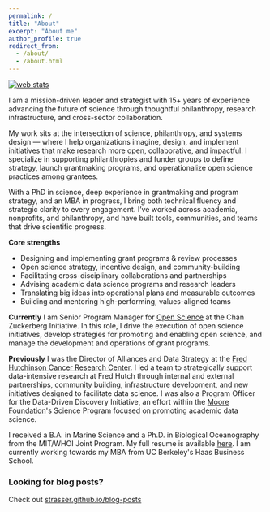 ```yaml
---
permalink: /
title: "About"
excerpt: "About me"
author_profile: true
redirect_from: 
  - /about/
  - /about.html
---
```

<!-- Start of StatCounter Code for Default Guide -->
<script type="text/javascript">
var sc_project=11294611; 
var sc_invisible=1; 
var sc_security="a8d240cd"; 
var scJsHost = (("https:" == document.location.protocol) ?
"https://secure." : "http://www.");
document.write("<sc"+"ript type='text/javascript' src='" +
scJsHost+
"statcounter.com/counter/counter.js'></"+"script>");
</script>
<noscript><div class="statcounter"><a title="web stats"
href="http://statcounter.com/" target="_blank"><img
class="statcounter"
src="//c.statcounter.com/11294611/0/a8d240cd/1/" alt="web
stats"></a></div></noscript>
<!-- End of StatCounter Code for Default Guide -->

I am a mission-driven leader and strategist with 15+ years of experience advancing the future of science through thoughtful philanthropy, research infrastructure, and cross-sector collaboration.

My work sits at the intersection of science, philanthropy, and systems design — where I help organizations imagine, design, and implement initiatives that make research more open, collaborative, and impactful. I specialize in supporting philanthropies and funder groups to define strategy, launch grantmaking programs, and operationalize open science practices among grantees.

With a PhD in science, deep experience in grantmaking and program strategy, and an MBA in progress, I bring both technical fluency and strategic clarity to every engagement. I’ve worked across academia, nonprofits, and philanthropy, and have built tools, communities, and teams that drive scientific progress.

**Core strengths**
- Designing and implementing grant programs & review processes
- Open science strategy, incentive design, and community-building
- Facilitating cross-disciplinary collaborations and partnerships
- Advising academic data science programs and research leaders
- Translating big ideas into operational plans and measurable outcomes
- Building and mentoring high-performing, values-aligned teams 
 
**Currently** I am Senior Program Manager for [Open Science](https://chanzuckerberg.com/science/programs-resources/open-science/) at the Chan Zuckerberg Initiative. In this role, I drive the execution of open science initiatives, develop strategies for promoting and enabling open science, and manage the development and operations of grant programs.

**Previously** I was the Director of Alliances and Data Strategy at the [Fred Hutchinson Cancer Research Center](http://www.fredhutch.org/en.html). I led a team to strategically support data-intensive research at Fred Hutch through internal and external partnerships, community building, infrastructure development, and new initiatives designed to facilitate data science. I was also a Program Officer for the Data-Driven Discovery Initiative, an effort within the [Moore Foundation](http://www.moore.org)'s Science Program focused on promoting academic data science. 

I received a B.A. in Marine Science and a Ph.D. in Biological Oceanography from the MIT/WHOI Joint Program. My full resume is available [here](https://strasser.github.io/files/cv.pdf). I am currently working towards my MBA from UC Berkeley's Haas Business School. 

### Looking for blog posts? 
Check out [strasser.github.io/blog-posts](https://strasser.github.io/blog-posts/)

<!-- 
Work
======
- Current: Program Officer, [Data-Driven Discovery Initiative](http://www.moore.org/programs/science/data-driven-discovery). [Gordon & Betty Moore Foundation](http://www.moore.org).
- Previous: Manager of Strategic Partnerships at [DataCite](http://datacite.org); Research Data Specialist at the University of California's [California Digital Library](http://cdlib.org).
I designed and launched the [Cascadia Data Alliance](https://cascadiadataalliance.org), a regional health data partnership funded by Microsoft. I manage relationships with internal Fred Hutch groups, including the Translational Data Science Integrated Research Center, to align numerous efforts, ensuring researchers are equipped to engage in effective data science. I also founded Fred Hutch Data Science Cooperative ([The Coop](http://thecoop.fredhutch.org)), which connects researchers with expertise, training, and the data science community.
- 

Education
======

- **PhD in Biological Oceanography**

  - [Massachusetts Institute of Technology](http://www.mit.edu/)/[Woods Hole Oceanographic Institution](http://www.whoi.edu) Joint Program in Biological Oceanography
  - Dissertation: Metapopulation dynamics of the softshell clam, _Mya arenaria_ ([pdf](/files/Strasser_thesis.pdf))
  - Primary Advisor: [Lauren Mullineaux](http://www.whoi.edu/profile.do?id=lmullineaux)

- **BA in Marine Science with Biology Emphasis**

  - [University of San Diego](http://www.sandiego.edu/)
  - Thesis: Population Structure of the Antarctic Krill, _Euphausia superba_
  - Advisor: [Ron Kaufmann](http://home.sandiego.edu/~kaufmann/)

-->
